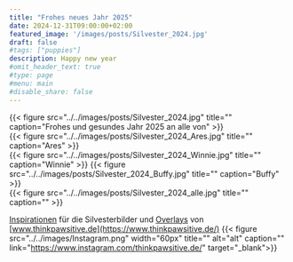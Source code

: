 ```yaml
---
title: "Frohes neues Jahr 2025"
date: 2024-12-31T09:00:00+02:00
featured_image: '/images/posts/Silvester_2024.jpg'
draft: false
#tags: ["puppies"]
description: Happy new year
#omit_header_text: true
#type: page
#menu: main
#disable_share: false
---
```


{{< figure src="../../images/posts/Silvester_2024.jpg" title="" caption="Frohes und gesundes Jahr 2025 an alle von" >}}   
{{< figure src="../../images/posts/Silvester_2024_Ares.jpg" title="" caption="Ares" >}}  
{{< figure src="../../images/posts/Silvester_2024_Winnie.jpg" title="" caption="Winnie" >}} 
{{< figure src="../../images/posts/Silvester_2024_Buffy.jpg" title="" caption="Buffy" >}}  
{{< figure src="../../images/posts/Silvester_2024_alle.jpg" title="" caption="" >}} 

[Inspirationen](https://www.youtube.com/watch?v=YYz3xO9WM_A) für die Silvesterbilder und [Overlays](https://www.youtube.com/watch?v=cGwAZa8qiJY) von [www.thinkpawsitive.de](https://www.thinkpawsitive.de/) {{< figure src="../../images/Instagram.png" width="60px" title="" alt="alt" caption="" link="https://www.instagram.com/thinkpawsitive.de/" target="_blank">}}

